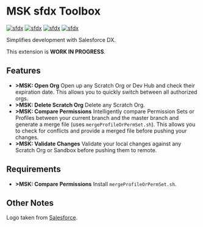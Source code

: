 # MSK sfdx Toolbox
[![sfdx](https://img.shields.io/badge/cli-sfdx-brightgreen.svg)](https://developer.salesforce.com/tools/sfdxcli)
[![sfdx](https://vsmarketplacebadge.apphb.com/version-short/mischmiko.msk-sfdx-toolbox.svg)](https://marketplace.visualstudio.com/items?itemName=mischmiko.msk-sfdx-toolbox)
[![sfdx](https://img.shields.io/github/issues-raw/mschmidtkorth/msk-sfdx-toolbox.svg)](https://github.com/mschmidtkorth/msk-sfdx-toolbox/issues)
[![sfdx](https://img.shields.io/badge/license-MOZ-brightgreen.svg)](https://github.com/mschmidtkorth/msk-sfdx-toolbox/blob/master/LICENSE)

Simplifies development with Salesforce DX.

This extension is **WORK IN PROGRESS**.

## Features
- **>MSK: Open Org** Open up any Scratch Org or Dev Hub and check their expiration date. This allows you to quickly switch between all authorized orgs.
- **>MSK: Delete Scratch Org** Delete any Scratch Org.
- **>MSK: Compare Permissions** Intelligently compare Permission Sets or Profiles between your current branch and the master branch and generate a merge file (uses `mergeProfileOrPermSet.sh`). This allows you to check for conflicts and provide a merged file before pushing your changes.
- **>MSK: Validate Changes** Validate your local changes against any Scratch Org or Sandbox before pushing them to remote.

<!-- Image:
\!\[feature X\]\(images/feature-x.png\)
> Tip: Many popular extensions utilize animations. This is an excellent way to show off your extension! We recommend short, focused animations that are easy to follow. -->

## Requirements
- **>MSK: Compare Permissions** Install `mergeProfileOrPermSet.sh`.

<!-- ## Known Issues
Calling out known issues can help limit users opening duplicate issues against your extension. -->

## Other Notes
Logo taken from [Salesforce](https://partners.salesforce.com/s/education/general/Salesforce_DX).
